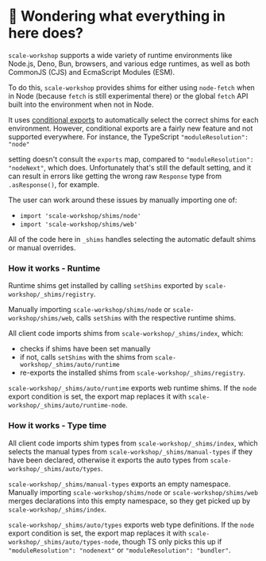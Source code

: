 # 👋 Wondering what everything in here does?

`scale-workshop` supports a wide variety of runtime environments like Node.js, Deno, Bun, browsers, and various
edge runtimes, as well as both CommonJS (CJS) and EcmaScript Modules (ESM).

To do this, `scale-workshop` provides shims for either using `node-fetch` when in Node (because `fetch` is still experimental there) or the global `fetch` API built into the environment when not in Node.

It uses [conditional exports](https://nodejs.org/api/packages.html#conditional-exports) to
automatically select the correct shims for each environment. However, conditional exports are a fairly new
feature and not supported everywhere. For instance, the TypeScript `"moduleResolution": "node"`

setting doesn't consult the `exports` map, compared to `"moduleResolution": "nodeNext"`, which does.
Unfortunately that's still the default setting, and it can result in errors like
getting the wrong raw `Response` type from `.asResponse()`, for example.

The user can work around these issues by manually importing one of:

- `import 'scale-workshop/shims/node'`
- `import 'scale-workshop/shims/web'`

All of the code here in `_shims` handles selecting the automatic default shims or manual overrides.

### How it works - Runtime

Runtime shims get installed by calling `setShims` exported by `scale-workshop/_shims/registry`.

Manually importing `scale-workshop/shims/node` or `scale-workshop/shims/web`, calls `setShims` with the respective runtime shims.

All client code imports shims from `scale-workshop/_shims/index`, which:

- checks if shims have been set manually
- if not, calls `setShims` with the shims from `scale-workshop/_shims/auto/runtime`
- re-exports the installed shims from `scale-workshop/_shims/registry`.

`scale-workshop/_shims/auto/runtime` exports web runtime shims.
If the `node` export condition is set, the export map replaces it with `scale-workshop/_shims/auto/runtime-node`.

### How it works - Type time

All client code imports shim types from `scale-workshop/_shims/index`, which selects the manual types from `scale-workshop/_shims/manual-types` if they have been declared, otherwise it exports the auto types from `scale-workshop/_shims/auto/types`.

`scale-workshop/_shims/manual-types` exports an empty namespace.
Manually importing `scale-workshop/shims/node` or `scale-workshop/shims/web` merges declarations into this empty namespace, so they get picked up by `scale-workshop/_shims/index`.

`scale-workshop/_shims/auto/types` exports web type definitions.
If the `node` export condition is set, the export map replaces it with `scale-workshop/_shims/auto/types-node`, though TS only picks this up if `"moduleResolution": "nodenext"` or `"moduleResolution": "bundler"`.
